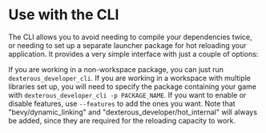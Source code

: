 # Use with the CLI

The CLI allows you to avoid needing to compile your dependencies twice, or needing to set up a separate launcher package for hot reloading your  application. It provides a very simple interface with just a couple of options:

If you are working in a non-workspace package, you can just run `dexterous_developer_cli`.
If you are working in a workspace with multiple libraries set up, you will need to specify the package containing your game with `dexterous_developer_cli -p PACKAGE_NAME`.
If you want to enable or disable features, use `--features` to add the ones you want. Note that "bevy/dynamic_linking" and "dexterous_developer/hot_internal" will always be added, since they are required for the reloading capacity to work.
